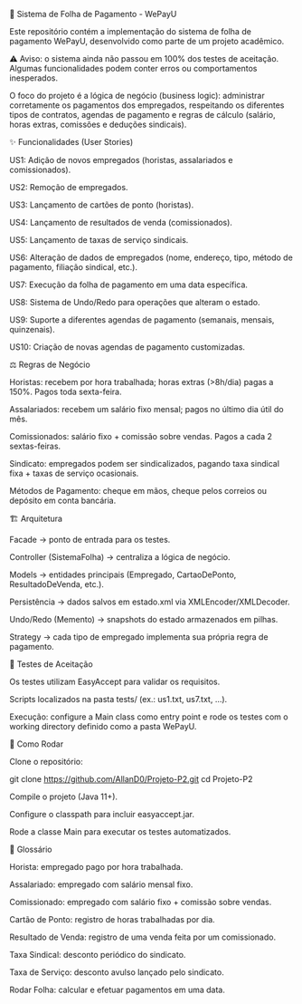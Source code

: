 📑 Sistema de Folha de Pagamento - WePayU

Este repositório contém a implementação do sistema de folha de pagamento WePayU, desenvolvido como parte de um projeto acadêmico.

⚠️ Aviso: o sistema ainda não passou em 100% dos testes de aceitação. Algumas funcionalidades podem conter erros ou comportamentos inesperados.

O foco do projeto é a lógica de negócio (business logic): administrar corretamente os pagamentos dos empregados, respeitando os diferentes tipos de contratos, agendas de pagamento e regras de cálculo (salário, horas extras, comissões e deduções sindicais).

✨ Funcionalidades (User Stories)

US1: Adição de novos empregados (horistas, assalariados e comissionados).

US2: Remoção de empregados.

US3: Lançamento de cartões de ponto (horistas).

US4: Lançamento de resultados de venda (comissionados).

US5: Lançamento de taxas de serviço sindicais.

US6: Alteração de dados de empregados (nome, endereço, tipo, método de pagamento, filiação sindical, etc.).

US7: Execução da folha de pagamento em uma data específica.

US8: Sistema de Undo/Redo para operações que alteram o estado.

US9: Suporte a diferentes agendas de pagamento (semanais, mensais, quinzenais).

US10: Criação de novas agendas de pagamento customizadas.

⚖️ Regras de Negócio

Horistas: recebem por hora trabalhada; horas extras (>8h/dia) pagas a 150%. Pagos toda sexta-feira.

Assalariados: recebem um salário fixo mensal; pagos no último dia útil do mês.

Comissionados: salário fixo + comissão sobre vendas. Pagos a cada 2 sextas-feiras.

Sindicato: empregados podem ser sindicalizados, pagando taxa sindical fixa + taxas de serviço ocasionais.

Métodos de Pagamento: cheque em mãos, cheque pelos correios ou depósito em conta bancária.

🏗️ Arquitetura

Facade → ponto de entrada para os testes.

Controller (SistemaFolha) → centraliza a lógica de negócio.

Models → entidades principais (Empregado, CartaoDePonto, ResultadoDeVenda, etc.).

Persistência → dados salvos em estado.xml via XMLEncoder/XMLDecoder.

Undo/Redo (Memento) → snapshots do estado armazenados em pilhas.

Strategy → cada tipo de empregado implementa sua própria regra de pagamento.

🧪 Testes de Aceitação

Os testes utilizam EasyAccept para validar os requisitos.

Scripts localizados na pasta tests/ (ex.: us1.txt, us7.txt, ...).

Execução: configure a Main class como entry point e rode os testes com o working directory definido como a pasta WePayU.

🚀 Como Rodar

Clone o repositório:

git clone https://github.com/AllanD0/Projeto-P2.git
cd Projeto-P2


Compile o projeto (Java 11+).

Configure o classpath para incluir easyaccept.jar.

Rode a classe Main para executar os testes automatizados.

📘 Glossário

Horista: empregado pago por hora trabalhada.

Assalariado: empregado com salário mensal fixo.

Comissionado: empregado com salário fixo + comissão sobre vendas.

Cartão de Ponto: registro de horas trabalhadas por dia.

Resultado de Venda: registro de uma venda feita por um comissionado.

Taxa Sindical: desconto periódico do sindicato.

Taxa de Serviço: desconto avulso lançado pelo sindicato.

Rodar Folha: calcular e efetuar pagamentos em uma data.
